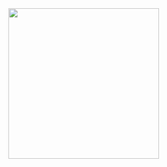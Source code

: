 <div>
<img src="https://i.imgur.com/CCqet4D.png" width="300" height="300" class="align-center">
</div>
